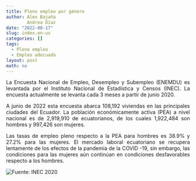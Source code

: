 ```yaml
---
title: Pleno empleo por género
author: Alex Bajaña
        Andrea Díaz 
date: "2022-08-17"
slug: index.en-us
categories: []
tags:
  - Pleno empleo
  - Empleo adecuado
layout: post
math: no
---
```


<style>
body {
text-align: justify}
</style>


<!-- ::: -->

<!-- ::: {} -->

<!-- ::: -->

<!-- ::: {} -->


La Encuesta Nacional de Empleo, Desempleo y Subempleo (ENEMDU) es levantada por el Instituto Nacional de Estadística y Censos (INEC). La encuesta actualmente se levanta cada 3 meses a partir de junio 2020.

<!-- ::: -->

<!-- ::: {} -->

A junio de 2022 esta encuesta abarca 108,192 viviendas en las principales ciudades del Ecuador. La población económicamente activa (PEA)  a nivel nacional es de 2,919,910 de ecuatorianos, de los cuales 1,922,484 son hombres y 997,426 son mujeres. 
<!-- ::: -->

<!-- ::: {} -->


Las tasas de empleo pleno respecto a la PEA para hombres es 38.9% y 27.2% para las mujeres. El mercado laboral ecuatoriano se recupera lentamente de los efectos de la pandemia de la COVID -19, sin embargo, las condiciones para las mujeres aún continúan en condiciones desfavorables respecto a los hombres.

<!-- ::: -->

<!-- ::: {} -->

![Fuente: INEC 2020](/posts/2022-08-17-pleno-empleo/index.en-us_files/empleo_adecuado_por_sexo.png)